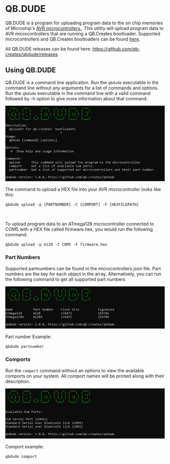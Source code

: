 # QB.DUDE

QB.DUDE is a program for uploading program data to the on chip memories of Microship's <a href="https://en.wikipedia.org/wiki/AVR_microcontrollers">AVR microcontrollers.</a>. This utility will upload program data to AVR microcontrollers that are running a QB.Creates bootloader. Supported microcontrollers and QB.Creates bootloaders can be found <a href="https://github.com/qb-creates/avr-bootloaders">here</a>.

All QB.DUDE releases can be found here: https://github.com/qb-creates/qbdude/releases

## Using QB.DUDE 
QB.DUDE is a command line application. Run the ```qbdude``` executable in the command line without any arguments for a list of commands and options. Run the ```qbdude``` executable in the command line with a valid command followed by -h option to give more information about that command.

<img src = "images/qbdude.png">


The command to upload a HEX file into your AVR microcontroller looks like this:
```
qbdude upload -p [PARTNUMBER] -C [COMPORT] -F [HEXFILEPATH]
```

<br> 

To upload program data to an ATmega128 microcontroller connected to COM5 with a HEX file called firmware.hex, you would run the following command:
```
qbdude upload -p m128 -C COM5 -F firmware.hex
```

### Part Numbers
Supported partnumbers can be found in the microcontrollers.json file. Part numbers are the key for each object in the array. 
Alternatively, you can run the following command to get all supported part numbers

<img src = "images/partnumber.png">

Part number Example:
```
qbdude partnumber
```

### Comports
Run the ```comport``` command without an options to view the available comports on your system. All comport names will be printed along with their description.

<img src = "images/comport.png">

Comport example:
```
qbdude comport
```
